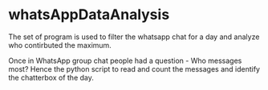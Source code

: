 # whatsAppDataAnalysis
The set of program is used to filter the whatsapp chat for a day and analyze who contirbuted the maximum.

Once in WhatsApp group chat people had a question - Who messages most? Hence the python script to read and count the messages and identify the chatterbox of the day.
